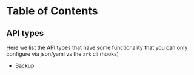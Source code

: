 # Table of Contents

## API types

Here we list the API types that have some functionality that you can only configure via json/yaml vs the `ark` cli
(hooks)

* [Backup][1]

[1]: backup.md
